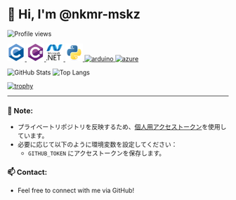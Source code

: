 <h1 align="left">👋 Hi, I'm @nkmr-mskz</h1>
<p align="left">
  <img src="https://komarev.com/ghpvc/?username=nkmr-mskz" alt="Profile views" />
</p>

<p align="left">
  <a href="https://www.cprogramming.com/" target="_blank" rel="noreferrer"> 
    <img src="https://raw.githubusercontent.com/devicons/devicon/master/icons/c/c-original.svg" alt="c" width="40" height="40"/> 
  </a> 
  <a href="https://www.w3schools.com/cs/" target="_blank" rel="noreferrer"> 
    <img src="https://raw.githubusercontent.com/devicons/devicon/master/icons/csharp/csharp-original.svg" alt="csharp" width="40" height="40"/> 
  </a> 
  <a href="https://dotnet.microsoft.com/" target="_blank" rel="noreferrer"> 
    <img src="https://raw.githubusercontent.com/devicons/devicon/master/icons/dot-net/dot-net-original-wordmark.svg" alt="dotnet" width="40" height="40"/> 
  </a> 
  <a href="https://www.python.org" target="_blank" rel="noreferrer"> 
    <img src="https://raw.githubusercontent.com/devicons/devicon/master/icons/python/python-original.svg" alt="python" width="40" height="40"/> 
  </a>
  <a href="https://www.arduino.cc/" target="_blank" rel="noreferrer"> 
    <img src="https://cdn.worldvectorlogo.com/logos/arduino-1.svg" alt="arduino" width="40" height="40"/> 
  </a> 
  <a href="https://azure.microsoft.com/en-in/" target="_blank" rel="noreferrer"> 
    <img src="https://www.vectorlogo.zone/logos/microsoft_azure/microsoft_azure-icon.svg" alt="azure" width="40" height="40"/> 
  </a>
</p>

<p align="left"> 
  <!-- GitHub Stats with private repos -->
  <img alt="GitHub Stats" height="150px" src="https://github-readme-stats-eyruh4i2x-nkmr-mskzs-projects.vercel.app/api?username=nkmr-mskz&theme=dark&count_private=true&show_icons=true&include_all_commits=true&custom_title=My%20GitHub%20Stats" />
  <!-- Most Used Languages -->
  <img alt="Top Langs" height="150px" src="https://github-readme-stats-eyruh4i2x-nkmr-mskzs-projects.vercel.app/api/top-langs/?username=nkmr-mskz&layout=compact&show_icons=true&count_private=true&theme=dark" />
</p>

[![trophy](https://github-profile-trophy.vercel.app/?username=nkmr-mskz&theme=onedark&column=7)](https://github.com/ryo-ma/github-profile-trophy)

---

### 🚀 Note:
- プライベートリポジトリを反映するため、[個人用アクセストークン](https://github.com/settings/tokens)を使用しています。
- 必要に応じて以下のように環境変数を設定してください：
  - `GITHUB_TOKEN` にアクセストークンを保存します。

### 📫 Contact:
- Feel free to connect with me via GitHub!

<!--
**nkmr-mskz/nkmr-mskz** is a ✨ _special_ ✨ repository because its `README.md` (this file) appears on your GitHub profile.

Here are some ideas to get you started:

- 🔭 I’m currently working on ...
- 🌱 I’m currently learning ...
- 👯 I’m looking to collaborate on ...
- 🤔 I’m looking for help with ...
- 💬 Ask me about ...
- 📫 How to reach me: ...
- 😄 Pronouns: ...
- ⚡ Fun fact: ...
-->
